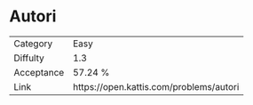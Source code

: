 # Autori

<table>
    <tr>
        <td>Category</td>
        <td>Easy</td>
    </tr>
    <tr>
        <td>Diffulty</td>
        <td>1.3</td>
    </tr>
    <tr>
        <td>Acceptance</td>
        <td>57.24 %</td>
    </tr>
    <tr>
        <td>Link</td>
        <td>https://open.kattis.com/problems/autori</td>
    </tr>
</table>